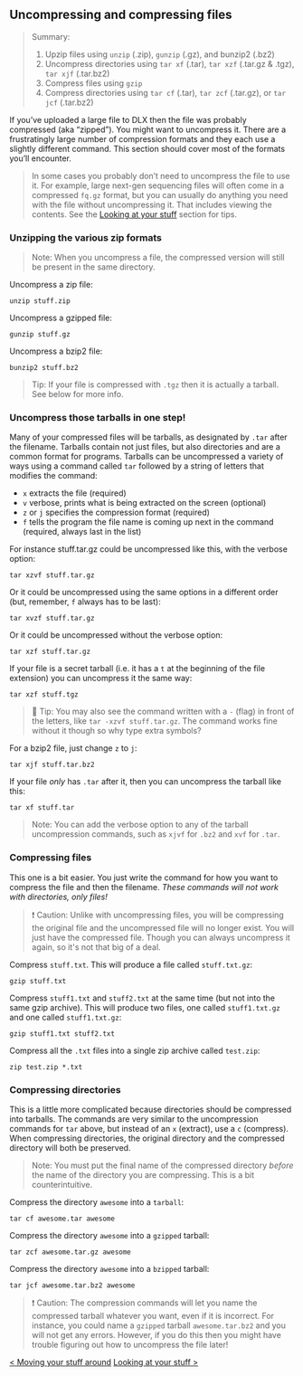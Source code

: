 ## Uncompressing and compressing files

> Summary:
> 1. Upzip files using `unzip` (.zip), `gunzip` (.gz), and bunzip2 (.bz2)
> 2. Uncompress directories using `tar xf` (.tar), `tar xzf` (.tar.gz & .tgz), `tar xjf` (.tar.bz2)
> 3. Compress files using `gzip`
> 4. Compress directories using `tar cf` (.tar), `tar zcf` (.tar.gz), or `tar jcf` (.tar.bz2)

If you’ve uploaded a large file to DLX then the file was probably compressed (aka “zipped”). You might want to uncompress it. There are a frustratingly large number of compression formats and they each use a slightly different command. This section should cover most of the formats you’ll encounter.

> In some cases you probably don’t need to uncompress the file to use it. For example, large next-gen sequencing files will often come in a compressed `fq.gz` format, but you can usually do anything you need with the file without uncompressing it. That includes viewing the contents. See the [Looking at your stuff](looking.html) section for tips.

### Unzipping the various zip formats

> Note: When you uncompress a file, the compressed version will still be present in the same directory.

Uncompress a zip file:
```
unzip stuff.zip
```

Uncompress a gzipped file:
```
gunzip stuff.gz
```
Uncompress a bzip2 file:
```
bunzip2 stuff.bz2
```

> Tip: If your file is compressed with `.tgz` then it is actually a tarball. See below for more info.

### Uncompress those tarballs in one step!

Many of your compressed files will be tarballs, as designated by `.tar` after the filename. Tarballs contain not just files, but also directories and are a common format for programs. Tarballs can be uncompressed a variety of ways using a command called `tar` followed by a string of letters that modifies the command:
- `x` extracts the file (required)
- `v` verbose, prints what is being extracted on the screen (optional)
- `z` or `j` specifies the compression format (required)
- `f` tells the program the file name is coming up next in the command (required, always last in the list)

For instance stuff.tar.gz could be uncompressed like this, with the verbose option:
```
tar xzvf stuff.tar.gz
```

Or it could be uncompressed using the same options in a different order (but, remember, `f` always has to be last):
```
tar xvzf stuff.tar.gz
```

Or it could be uncompressed without the verbose option:
```
tar xzf stuff.tar.gz
```

If your file is a secret tarball (i.e. it has a `t` at the beginning of the file extension) you can uncompress it the same way:
```
tar xzf stuff.tgz
```

> :beers: Tip: You may also see the command written with a `-` (flag) in front of the letters, like `tar -xzvf stuff.tar.gz`. The command works fine without it though so why type extra symbols?

For a bzip2 file, just change `z` to `j`:
```
tar xjf stuff.tar.bz2
```

If your file *only* has `.tar` after it, then you can uncompress the tarball like this:
```
tar xf stuff.tar
```

> Note: You can add the verbose option to any of the tarball uncompression commands, such as `xjvf` for `.bz2` and `xvf` for `.tar`.

### Compressing files
This one is a bit easier. You just write the command for how you want to compress the file and then the filename. *These commands will not work with directories, only files!*

> :heavy_exclamation_mark: Caution: Unlike with uncompressing files, you will be compressing the original file and the uncompressed file will no longer exist. You will just have the compressed file. Though you can always uncompress it again, so it's not that big of a deal.

Compress `stuff.txt`. This will produce a file called `stuff.txt.gz`:
```
gzip stuff.txt
```

Compress `stuff1.txt` and `stuff2.txt` at the same time (but not into the same gzip archive). This will produce two files, one called `stuff1.txt.gz` and one called `stuff1.txt.gz`:
```
gzip stuff1.txt stuff2.txt
```

Compress all the `.txt` files into a single zip archive called `test.zip`:
```
zip test.zip *.txt
```

### Compressing directories
This is a little more complicated because directories should be compressed into tarballs. The commands are very similar to the uncompression commands for `tar` above, but instead of an `x` (extract), use a `c` (compress). When compressing directories, the original directory and the compressed directory will both be preserved.

> Note: You must put the final name of the compressed directory *before* the name of the directory you are compressing. This is a bit counterintuitive.

Compress the directory `awesome` into a `tarball`:
```
tar cf awesome.tar awesome
```

Compress the directory `awesome` into a `gzipped` tarball:
```
tar zcf awesome.tar.gz awesome
```

Compress the directory `awesome` into a `bzipped` tarball:
```
tar jcf awesome.tar.bz2 awesome
```

> :heavy_exclamation_mark: Caution: The compression commands will let you name the compressed tarball whatever you want, even if it is incorrect. For instance, you could name a `gzipped` tarball `awesome.tar.bz2` and you will not get any errors. However, if you do this then you might have trouble figuring out how to uncompress the file later!



[\< Moving your stuff around](moving.html)   [Looking at your stuff \>](looking.html)
